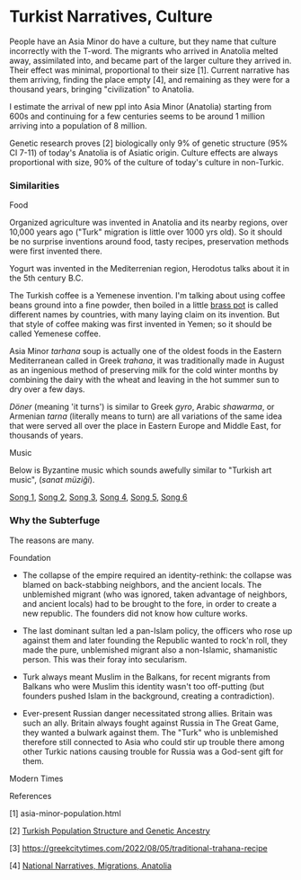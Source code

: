 # Turkist Narratives, Culture

People have an Asia Minor do have a culture, but they name that
culture incorrectly with the T-word. The migrants who arrived in
Anatolia melted away, assimilated into, and became part of the larger
culture they arrived in. Their effect was minimal, proportional to
their size [1]. Current narrative has them arriving, finding the place
empty [4], and remaining as they were for a thousand years, bringing
"civilization" to Anatolia.

I estimate the arrival of new ppl into Asia Minor (Anatolia) starting
from 600s and continuing for a few centuries seems to be around 1
million arriving into a population of 8 million.

Genetic research proves [2] biologically only 9% of genetic structure
(95% CI 7-11) of today's Anatolia is of Asiatic origin. Culture effects
are always proportional with size, 90% of the culture of today's culture
in non-Turkic.

### Similarities

Food

Organized agriculture was invented in Anatolia and its nearby regions,
over 10,000 years ago ("Turk" migration is little over 1000 yrs
old). So it should be no surprise inventions around food, tasty
recipes, preservation methods were first invented there. 

Yogurt was invented in the Mediterrenian region, Herodotus talks about
it in the 5th century B.C. 

The Turkish coffee is a Yemenese invention. I'm talking about using
coffee beans ground into a fine powder, then boiled in a little [brass pot](https://pbs.twimg.com/media/FB9mjc0XMAU_YNS?format=jpg&name=small)
is called different names by countries, with many laying claim on its
invention. But that style of coffee making was first invented in Yemen; so it
should be called Yemenese coffee.

Asia Minor *tarhana* soup is actually one of the oldest foods in the
Eastern Mediterranean called in Greek *trahana*, it was traditionally
made in August as an ingenious method of preserving milk for the cold
winter months by combining the dairy with the wheat and leaving in the
hot summer sun to dry over a few days.

*Döner* (meaning 'it turns') is similar to Greek *gyro*, Arabic
*shawarma*, or Armenian *tarna* (literally means to turn) are all
variations of the same idea that were served all over the place in
Eastern Europe and Middle East, for thousands of years.

<a name='music'/>

Music

Below is Byzantine music which sounds awefully similar to "Turkish art
music", (*sanat müziği*).

[Song 1](https://youtu.be/Da9FeNoFIm0),
[Song 2](https://youtu.be/kOhCB4RUc8U),
[Song 3](https://youtu.be/9_8aSrsTlCE),
[Song 4](https://youtu.be/lR4E7XrS9gI),
[Song 5](https://youtu.be/JSHiM36GmkY),
[Song 6](https://youtu.be/k_srWY7hddw)

### Why the Subterfuge

The reasons are many.

Foundation

- The collapse of the empire required an identity-rethink: the
collapse was blamed on back-stabbing neighbors, and the ancient
locals. The unblemished migrant (who was ignored, taken advantage of
neighbors, and ancient locals) had to be brought to the fore,
in order to create a new republic. The founders did not know how
culture works. 

- The last dominant sultan led a pan-Islam policy, the officers who
rose up against them and later founding the Republic wanted to rock'n
roll, they made the pure, unblemished migrant also a non-Islamic,
shamanistic person. This was their foray into secularism.

- Turk always meant Muslim in the Balkans, for recent migrants from
Balkans who were Muslim this identity wasn't too off-putting (but
founders pushed Islam in the background, creating a contradiction).

- Ever-present Russian danger necessitated strong allies. Britain was
such an ally. Britain always fought against Russia in The Great Game,
they wanted a bulwark against them. The "Turk" who is unblemished
therefore still connected to Asia who could stir up trouble there
among other Turkic nations causing trouble for Russia was a God-sent
gift for them. 


Modern Times


References

[1] asia-minor-population.html

[2] [Turkish Population Structure and Genetic Ancestry](https://www.ncbi.nlm.nih.gov/pmc/articles/PMC4904778/)

[3] https://greekcitytimes.com/2022/08/05/traditional-trahana-recipe

[4] [National Narratives, Migrations, Anatolia](../../2020/07/migrations-anatolia.html)